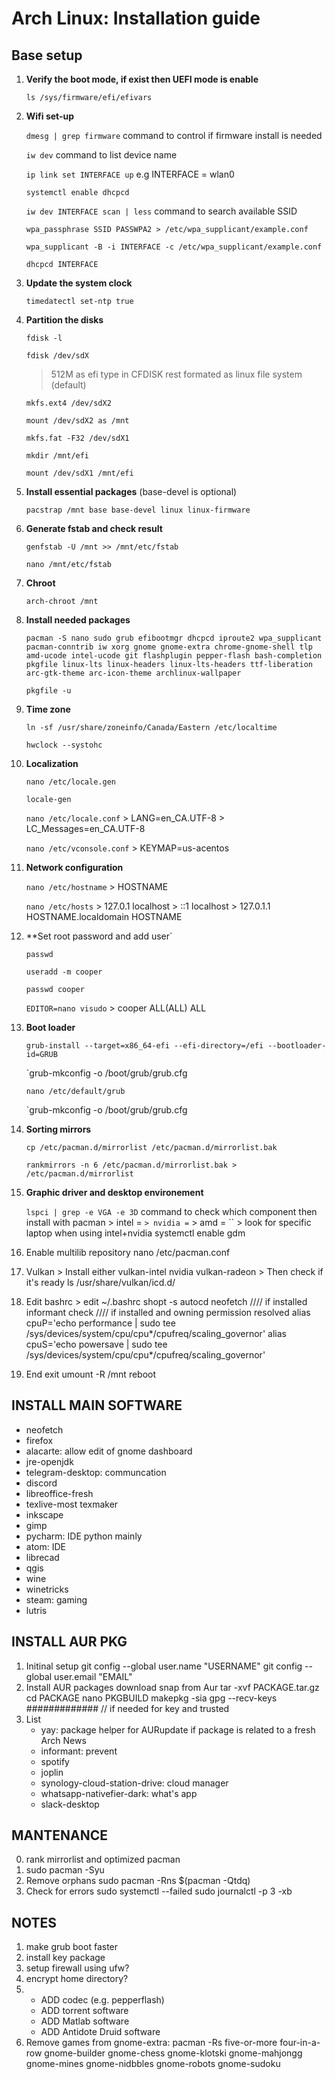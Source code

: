 # Arch Linux: Installation guide

## Base setup
1. **Verify the boot mode, if exist then UEFI mode is enable**

    `ls /sys/firmware/efi/efivars`
  
2. **Wifi set-up**

    `dmesg | grep firmware` command to control if firmware install is needed
    
    `iw dev` command to list device name
    
    `ip link set INTERFACE up` e.g INTERFACE = wlan0
    
    `systemctl enable dhcpcd`
    
    `iw dev INTERFACE scan | less` command to search available SSID
    
    `wpa_passphrase SSID PASSWPA2 > /etc/wpa_supplicant/example.conf`
    
    `wpa_supplicant -B -i INTERFACE -c /etc/wpa_supplicant/example.conf`
    
    `dhcpcd INTERFACE`
    
3. **Update the system clock**

    `timedatectl set-ntp true`
    
4. **Partition the disks**

    `fdisk -l`
    
    `fdisk /dev/sdX`
    > 512M as efi type in CFDISK
    > rest formated as linux file system (default)
    
    `mkfs.ext4 /dev/sdX2`
    
    `mount /dev/sdX2 as /mnt`
    
    `mkfs.fat -F32 /dev/sdX1`
    
    `mkdir /mnt/efi`
    
    `mount /dev/sdX1 /mnt/efi`
    
5. **Install essential packages** (base-devel is optional)

    `pacstrap /mnt base base-devel linux linux-firmware`
    
6. **Generate fstab and check result**

    `genfstab -U /mnt >> /mnt/etc/fstab`
    
    `nano /mnt/etc/fstab`
    
7. **Chroot**

    `arch-chroot /mnt`
    
8. **Install needed packages**

    `pacman -S nano sudo grub efibootmgr dhcpcd iproute2 wpa_supplicant pacman-conntrib iw xorg gnome gnome-extra chrome-gnome-shell tlp amd-ucode intel-ucode git flashplugin pepper-flash bash-completion pkgfile linux-lts linux-headers linux-lts-headers ttf-liberation arc-gtk-theme arc-icon-theme archlinux-wallpaper`
    
    `pkgfile -u`
    
8. **Time zone**

    `ln -sf /usr/share/zoneinfo/Canada/Eastern /etc/localtime`
    
    `hwclock --systohc`
    
10. **Localization**
    
    `nano /etc/locale.gen`
    
    `locale-gen`
    
    `nano /etc/locale.conf`
        > LANG=en_CA.UTF-8
        > LC_Messages=en_CA.UTF-8
        
    `nano /etc/vconsole.conf`
        > KEYMAP=us-acentos
        
11. **Network configuration**
    
    `nano /etc/hostname`
        > HOSTNAME
        
    `nano /etc/hosts`
        > 127.0.1   localhost
        > ::1       localhost
        > 127.0.1.1 HOSTNAME.localdomain HOSTNAME

12. **Set root password and add user`

    `passwd`
    
    `useradd -m cooper`
    
    `passwd cooper`
    
    `EDITOR=nano visudo`
        > cooper ALL(ALL) ALL

13. **Boot loader**

    `grub-install --target=x86_64-efi --efi-directory=/efi --bootloader-id=GRUB`
    
    `grub-mkconfig -o /boot/grub/grub.cfg
    
    `nano /etc/default/grub`
    
    `grub-mkconfig -o /boot/grub/grub.cfg
    
14. **Sorting mirrors**

    `cp /etc/pacman.d/mirrorlist /etc/pacman.d/mirrorlist.bak`
    
    `rankmirrors -n 6 /etc/pacman.d/mirrorlist.bak > /etc/pacman.d/mirrorlist`

15. **Graphic driver and desktop environement**

    `lspci | grep -e VGA -e 3D` command to check which component then install with pacman
        > intel = ``
        > nvidia = ``
        > amd = ``
        > look for specific laptop when using intel+nvidia
    systemctl enable gdm
16. Enable multilib repository
    nano /etc/pacman.conf
17. Vulkan
        > Install either vulkan-intel nvidia vulkan-radeon
        > Then check if it's ready
    ls /usr/share/vulkan/icd.d/
18. Edit bashrc
        > edit ~/.bashrc
    shopt -s autocd
    neofetch //// if installed
    informant check //// if installed and owning permission resolved
    alias cpuP='echo performance | sudo tee /sys/devices/system/cpu/cpu*/cpufreq/scaling_governor'
    alias cpuS='echo powersave | sudo tee /sys/devices/system/cpu/cpu*/cpufreq/scaling_governor'
18. End
    exit
    umount -R /mnt
    reboot
    
INSTALL MAIN SOFTWARE
---------------------
- neofetch
- firefox
- alacarte: allow edit of gnome dashboard
- jre-openjdk
- telegram-desktop: communcation
- discord
- libreoffice-fresh
- texlive-most texmaker
- inkscape
- gimp
- pycharm: IDE python mainly
- atom: IDE
- librecad
- qgis
- wine
- winetricks
- steam: gaming
- lutris


INSTALL AUR PKG
---------------
1. Initinal setup
    git config --global user.name "USERNAME"
    git config --global user.email "EMAIL"
2. Install AUR packages
    download snap from Aur
    tar -xvf PACKAGE.tar.gz
    cd PACKAGE
    nano PKGBUILD
    makepkg -sia
    gpg --recv-keys ############# // if needed for key and trusted
3. List
    - yay: package helper for AURupdate if package is related to a fresh Arch News 
    - informant: prevent 
    - spotify
    - joplin
    - synology-cloud-station-drive: cloud manager
    - whatsapp-nativefier-dark: what's app
    - slack-desktop
    
    
MANTENANCE
----------
0. rank mirrorlist and optimized pacman
1. sudo pacman -Syu
2. Remove orphans
    sudo pacman -Rns $(pacman -Qtdq)
3. Check for errors
    sudo systemctl --failed
    sudo journalctl -p 3 -xb

    
    
NOTES
-----
1. make grub boot faster
2. install key package
3. setup firewall using ufw?
4. encrypt home directory?
7.
    - ADD codec (e.g. pepperflash)
    - ADD torrent software
    - ADD Matlab software
    - ADD Antidote Druid software
3. Remove games from gnome-extra: pacman -Rs five-or-more four-in-a-row gnome-builder gnome-chess gnome-klotski gnome-mahjongg gnome-mines gnome-nidbbles gnome-robots gnome-sudoku
